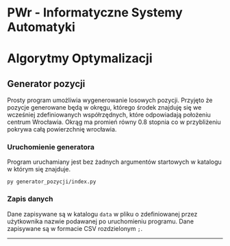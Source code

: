 # PWr - Informatyczne Systemy Automatyki 
# Algorytmy Optymalizacji

## Generator pozycji
Prosty program umożliwia wygenerowanie losowych pozycji. Przyjęto że pozycje generowane będą w okręgu, którego środek znajduję się we wcześniej zdefiniowanych współrzędnych, które odpowiadają położeniu centrum Wrocławia. Okrąg ma promień równy 0.8 stopnia co w przybliżeniu pokrywa całą powierzchnię wrocławia.

### Uruchomienie generatora
Program uruchamiany jest bez żadnych argumentów startowych w katalogu w którym się znajduje.
```
py generator_pozycji/index.py 
```
### Zapis danych
Dane zapisywane są w katalogu ``data`` w pliku o zdefiniowanej przez użytkownika nazwie podawanej po uruchomieniu programu. Dane zapisywane są w formacie CSV rozdzielonym ``;``.

---